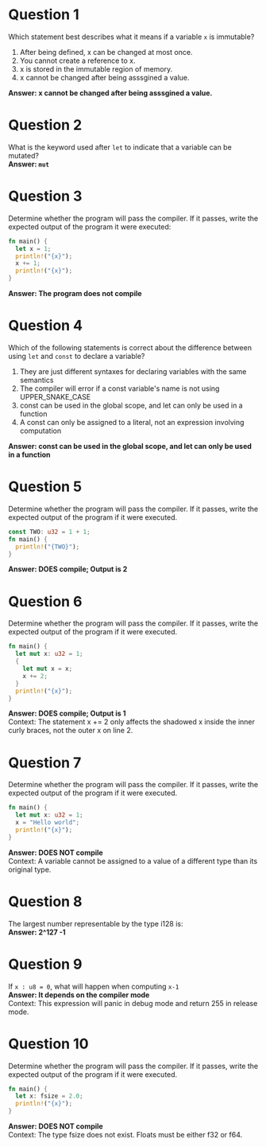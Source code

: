 # Question 1
Which statement best describes what it means if a variable `x` is immutable? 
1. After being defined, x can be changed at most once. 
2. You cannot create a reference to x.  
3. x is stored in the immutable region of memory.
4. x cannot be changed after being asssgined a value.

**Answer: x cannot be changed after being asssgined a value.**


# Question 2
What is the keyword used after `let` to indicate that a variable can be mutated?  
**Answer: `mut`**

# Question 3  
Determine whether the program will pass the compiler. If it passes, write the expected output of the program it were executed:  
```Rust
fn main() {
  let x = 1;
  println!("{x}");
  x += 1;
  println!("{x}");
}
```
**Answer: The program does not compile**

# Question 4
Which of the following statements is correct about the difference between using `let` and `const` to declare a variable?  
1. They are just different syntaxes for declaring variables with the same semantics
2. The compiler will error if a const variable's name is not using UPPER_SNAKE_CASE
3. const can be used in the global scope, and let can only be used in a function
4. A const can only be assigned to a literal, not an expression involving computation 

**Answer: const can be used in the global scope, and let can only be used in a function**

# Question 5 
Determine whether the program will pass the compiler. If it passes, write the expected output of the program if it were executed.
``` Rust
const TWO: u32 = 1 + 1;
fn main() {
  println!("{TWO}");
}
```
**Answer: DOES compile; Output is 2**

# Question 6
Determine whether the program will pass the compiler. If it passes, write the expected output of the program if it were executed.

``` Rust
fn main() {
  let mut x: u32 = 1;
  {
    let mut x = x;
    x += 2;
  }
  println!("{x}");
}
```
**Answer: DOES compile; Output is 1**  
Context: The statement x += 2 only affects the shadowed x inside the inner curly braces, not the outer x on line 2.

# Question 7
Determine whether the program will pass the compiler. If it passes, write the expected output of the program if it were executed.

``` Rust
fn main() {
  let mut x: u32 = 1;
  x = "Hello world";
  println!("{x}");
}
```
**Answer: DOES NOT compile**  
Context: A variable cannot be assigned to a value of a different type than its original type.

# Question 8
The largest number representable by the type i128 is:   
**Answer: 2^127 -1**

# Question 9
If `x : u8 = 0`, what will happen when computing `x-1`  
**Answer: It depends on the compiler mode**  
Context: This expression will panic in debug mode and return 255 in release mode.  

# Question 10
Determine whether the program will pass the compiler. If it passes, write the expected output of the program if it were executed.
``` Rust
fn main() {
  let x: fsize = 2.0;
  println!("{x}");
}
``` 
**Answer: DOES NOT compile**  
Context: The type fsize does not exist. Floats must be either f32 or f64.  